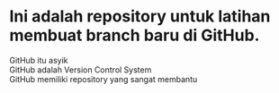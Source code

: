 # Ini adalah repository untuk latihan membuat branch baru di GitHub.
GitHub itu asyik<br>
GitHub adalah Version Control System<br>
GitHub memiliki repository yang sangat membantu
